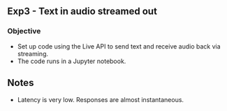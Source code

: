 ## Exp3 - Text in audio streamed out

### Objective
- Set up code using the Live API to send text and receive audio back via streaming.
- The code runs in a Jupyter notebook.

## Notes
- Latency is very low. Responses are almost instantaneous.
